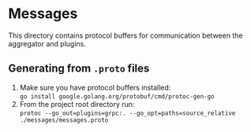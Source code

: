 # Messages

This directory contains protocol buffers for communication between the aggregator and plugins.

## Generating from `.proto` files

1. Make sure you have protocol buffers installed:<br>
  `go install google.golang.org/protobuf/cmd/protoc-gen-go`
2. From the project root directory run:<br>
  `protoc --go_out=plugins=grpc:. --go_opt=paths=source_relative  ./messages/messages.proto`